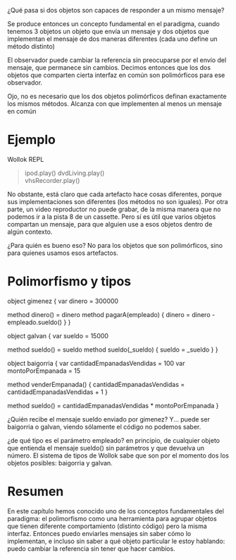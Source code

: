 ¿Qué pasa si dos objetos son capaces de responder a un mismo mensaje?

Se produce entonces un concepto fundamental en el paradigma, cuando tenemos 3 objetos
un objeto que envía un mensaje
y dos objetos que implementan el mensaje de dos maneras diferentes (cada uno define un método distinto)


El observador puede cambiar la referencia sin preocuparse por el envío del mensaje, que permanece sin cambios. Decimos entonces que los dos objetos que comparten cierta interfaz en común son polimórficos para ese observador. 


Ojo, no es necesario que los dos objetos polimórficos definan exactamente los mismos métodos. Alcanza con que implementen al menos un mensaje en común

# Ejemplo

Wollok REPL
> ipod.play()
> dvdLiving.play() 	 	
> vhsRecorder.play()

No obstante, está claro que cada artefacto hace cosas diferentes, porque sus implementaciones son diferentes (los métodos no son iguales). Por otra parte, un video reproductor no puede grabar, de la misma manera que no podemos ir a la pista 8 de un cassette. Pero sí es útil que varios objetos compartan un mensaje, para que alguien use a esos objetos dentro de algún contexto.

¿Para quién es bueno eso? No para los objetos que son polimórficos, sino para quienes usamos esos artefactos. 

# Polimorfismo y tipos

object gimenez {
   var dinero = 300000
	
   method dinero() = dinero 
   method pagarA(empleado) { dinero = dinero - empleado.sueldo() }
}

object galvan {
  var sueldo = 15000

  method sueldo() = sueldo
  method sueldo(_sueldo) { sueldo = _sueldo }
}

object baigorria {
  var cantidadEmpanadasVendidas = 100
  var montoPorEmpanada = 15

  method venderEmpanada() {
    cantidadEmpanadasVendidas = cantidadEmpanadasVendidas + 1 
  }

  method sueldo() = cantidadEmpanadasVendidas * montoPorEmpanada
}

¿Quién recibe el mensaje sueldo enviado por gimenez? Y... puede ser baigorria o galvan, viendo sólamente el código no podemos saber. 

¿de qué tipo es el parámetro empleado? en principio, de cualquier objeto que entienda el mensaje sueldo() sin parámetros y que devuelva un número. El sistema de tipos de Wollok sabe que son por el momento dos los objetos posibles: baigorria y galvan.


# Resumen

En este capítulo hemos conocido uno de los conceptos fundamentales del paradigma: el polimorfismo como una herramienta para agrupar objetos que tienen diferente comportamiento (distinto código) pero la misma interfaz. Entonces puedo enviarles mensajes sin saber cómo lo implementan, e incluso sin saber a qué objeto particular le estoy hablando: puedo cambiar la referencia sin tener que hacer cambios.